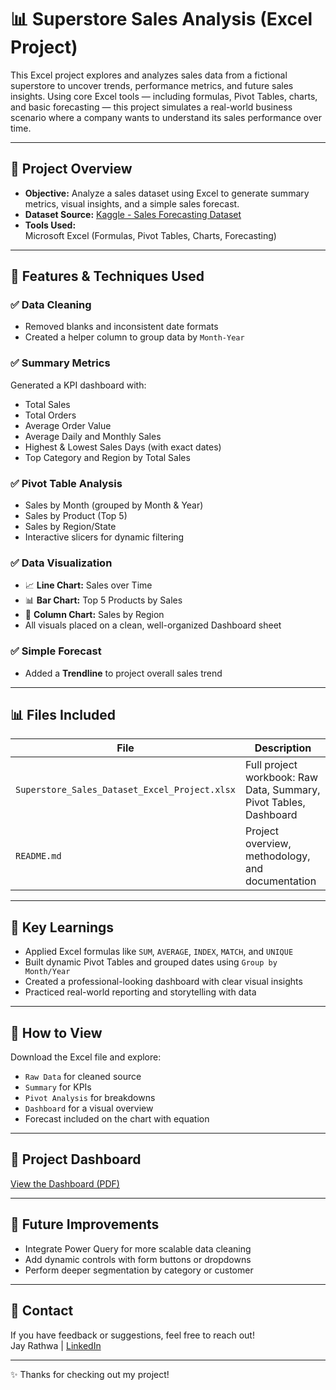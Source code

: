 # 📊 Superstore Sales Analysis (Excel Project)

This Excel project explores and analyzes sales data from a fictional superstore to uncover trends, performance metrics, and future sales insights. Using core Excel tools — including formulas, Pivot Tables, charts, and basic forecasting — this project simulates a real-world business scenario where a company wants to understand its sales performance over time.

---

## 📁 Project Overview

- **Objective:** Analyze a sales dataset using Excel to generate summary metrics, visual insights, and a simple sales forecast.
- **Dataset Source:** [Kaggle - Sales Forecasting Dataset](https://www.kaggle.com/datasets/rohitsahoo/sales-forecasting?resource=download)
- **Tools Used:**  
  Microsoft Excel (Formulas, Pivot Tables, Charts, Forecasting)

---

## 🔧 Features & Techniques Used

### ✅ Data Cleaning
- Removed blanks and inconsistent date formats
- Created a helper column to group data by `Month-Year`

### ✅ Summary Metrics
Generated a KPI dashboard with:
- Total Sales  
- Total Orders  
- Average Order Value  
- Average Daily and Monthly Sales  
- Highest & Lowest Sales Days (with exact dates)
- Top Category and Region by Total Sales  

### ✅ Pivot Table Analysis
- Sales by Month (grouped by Month & Year)
- Sales by Product (Top 5)
- Sales by Region/State
- Interactive slicers for dynamic filtering

### ✅ Data Visualization
- 📈 **Line Chart:** Sales over Time  
- 📊 **Bar Chart:** Top 5 Products by Sales  
- 🧱 **Column Chart:** Sales by Region  
- All visuals placed on a clean, well-organized Dashboard sheet

### ✅ Simple Forecast
- Added a **Trendline** to project overall sales trend

---

## 📊 Files Included

| File | Description |
|------|-------------|
| `Superstore_Sales_Dataset_Excel_Project.xlsx` | Full project workbook: Raw Data, Summary, Pivot Tables, Dashboard |
| `README.md` | Project overview, methodology, and documentation |

---

## 🎯 Key Learnings

- Applied Excel formulas like `SUM`, `AVERAGE`, `INDEX`, `MATCH`, and `UNIQUE`
- Built dynamic Pivot Tables and grouped dates using `Group by Month/Year`
- Created a professional-looking dashboard with clear visual insights
- Practiced real-world reporting and storytelling with data

---

## 📝 How to View

Download the Excel file and explore:
- `Raw Data` for cleaned source
- `Summary` for KPIs
- `Pivot Analysis` for breakdowns
- `Dashboard` for a visual overview
- Forecast included on the chart with equation

---

## 📄 Project Dashboard

[View the Dashboard (PDF)](./Superstore_Sales_Dataset_Excel_Project_Dashboard.pdf)

---

## 📌 Future Improvements

- Integrate Power Query for more scalable data cleaning  
- Add dynamic controls with form buttons or dropdowns  
- Perform deeper segmentation by category or customer

---

## 👋 Contact

If you have feedback or suggestions, feel free to reach out!  
Jay Rathwa | [LinkedIn](https://www.linkedin.com/in/rathwaj21)

---

✨ Thanks for checking out my project!

